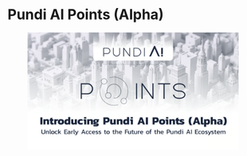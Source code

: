 # Pundi AI Points (Alpha)

<figure><img src="../.gitbook/assets/Screenshot 2025-06-14 at 14.25.11.png" alt=""><figcaption></figcaption></figure>
